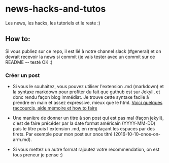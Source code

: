 # news-hacks-and-tutos
Les news, les hacks, les tutoriels et le reste :)

## How to:
Si vous publiez sur ce repo, il est lié à notre channel slack (#general) et on devrait recevoir la news si commit (je vais tester avec un commit sur ce README -- testé OK :)
### Créer un post
 - Si vous le souhaitez, vous pouvez utiliser l'extension .md (markdown) et la syntaxe markdown pour profiter du fait que guthub est sur Jekyll, et donc rendu façon blog immédiat. Je trouve cette syntaxe facile à prendre en main et assez expressive, mieux que le html. [Voici quelques raccourcis, aide mémoire et how to faire](https://github.com/adam-p/markdown-here/wiki/Markdown-Cheatsheet)

 - Une manière de donner un titre à son post qui est pas mal (façon jekyll), c'est de faire précéder par la date format américain (YYYY-MM-DD) puis le titre puis l'extension .md, en remplaçant les espaces par des tirets. Par exemple pour mon post sur onos titré (2016-10-10-onos-on-arm.md).

 - Si vous mettez un autre format rajoutez votre recommendation, on est tous preneur je pense :)
